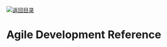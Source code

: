 [![返回目录](https://parg.co/UGo)](https://github.com/wxyyxc1992/Awesome-Links)

# Agile Development Reference
